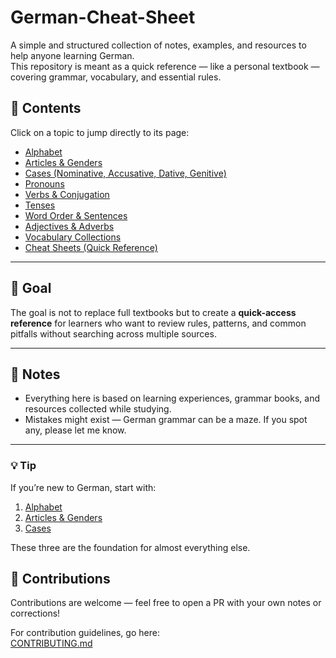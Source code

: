 # German-Cheat-Sheet

A simple and structured collection of notes, examples, and resources to help anyone learning German.  
This repository is meant as a quick reference — like a personal textbook — covering grammar, vocabulary, and essential rules.

## 📖 Contents

Click on a topic to jump directly to its page:

- [Alphabet](https://github.com/tsimpliarakis/german-cheat-sheet/tree/main/alphabet)
- [Articles & Genders](https://github.com/tsimpliarakis/german-cheat-sheet/tree/main/articles-genders)
- [Cases (Nominative, Accusative, Dative, Genitive)](https://github.com/tsimpliarakis/german-cheat-sheet/tree/main/cases)
- [Pronouns](https://github.com/tsimpliarakis/german-cheat-sheet/tree/main/pronouns)
- [Verbs & Conjugation](https://github.com/tsimpliarakis/german-cheat-sheet/tree/main/verbs)
- [Tenses](https://github.com/tsimpliarakis/german-cheat-sheet/tree/main/tenses)
- [Word Order & Sentences](https://github.com/tsimpliarakis/german-cheat-sheet/tree/main/sentences)
- [Adjectives & Adverbs](https://github.com/tsimpliarakis/german-cheat-sheet/tree/main/adjectives)
- [Vocabulary Collections](https://github.com/tsimpliarakis/german-cheat-sheet/tree/main/vocabulary)
- [Cheat Sheets (Quick Reference)](https://github.com/tsimpliarakis/german-cheat-sheet/tree/main/cheatsheets)

---

## 🚀 Goal

The goal is not to replace full textbooks but to create a **quick-access reference** for learners who want to review rules, patterns, and common pitfalls without searching across multiple sources.  

---

## 📌 Notes

- Everything here is based on learning experiences, grammar books, and resources collected while studying.  
- Mistakes might exist — German grammar can be a maze. If you spot any, please let me know.  

---

### 💡 Tip
If you’re new to German, start with:
1. [Alphabet](https://github.com/tsimpliarakis/german-cheat-sheet/tree/main/alphabet)  
2. [Articles & Genders](https://github.com/Tsimpliarakis/German-Cheat-Sheet/tree/main/grammar/articles) 
3. [Cases](https://github.com/Tsimpliarakis/German-Cheat-Sheet/tree/main/grammar/cases)

These three are the foundation for almost everything else.

## 🤝 Contributions
Contributions are welcome — feel free to open a PR with your own notes or corrections!

For contribution guidelines, go here:  
[CONTRIBUTING.md](https://github.com/tsimpliarakis/german-cheat-sheet/blob/main/CONTRIBUTING.md)
